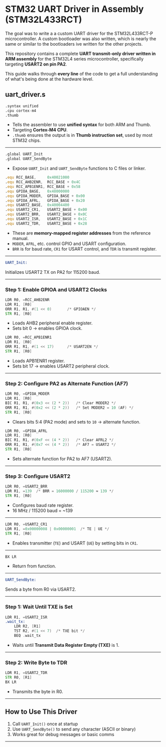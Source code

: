 # STM32 UART Driver in Assembly (STM32L433RCT)
The goal was to write a a custom UART driver for the STM32L433RCT-P microcontroller. A custom bootloader was also written, which is nearly the same or similar to the bootloaders ive written for the other projects.


This repository contains a complete **UART transmit-only driver written in ARM assembly** for the STM32L4 series microcontroller, specifically targeting **USART2 on pin PA2**.

This guide walks through **every line** of the code to get a full understanding of what's being done at the hardware level.





## uart_driver.s

```asm
.syntax unified
.cpu cortex-m4
.thumb
````

* Tells the assembler to use **unified syntax** for both ARM and Thumb.
* Targeting **Cortex-M4 CPU**.
* `.thumb` ensures the output is in **Thumb instruction set**, used by most STM32 chips.

---

```asm
.global UART_Init
.global UART_SendByte
```

* Expose `UART_Init` and `UART_SendByte` functions to C files or linker.



```asm
.equ RCC_BASE,     0x40021000
.equ RCC_AHB2ENR,  RCC_BASE + 0x4C
.equ RCC_APB1ENR1, RCC_BASE + 0x58
.equ GPIOA_BASE,   0x48000000
.equ GPIOA_MODER,  GPIOA_BASE + 0x00
.equ GPIOA_AFRL,   GPIOA_BASE + 0x20
.equ USART2_BASE,  0x40004400
.equ USART2_CR1,   USART2_BASE + 0x00
.equ USART2_BRR,   USART2_BASE + 0x0C
.equ USART2_ISR,   USART2_BASE + 0x1C
.equ USART2_TDR,   USART2_BASE + 0x28
```


* These are **memory-mapped register addresses** from the reference manual.
* `MODER`, `AFRL`, etc. control GPIO and USART configuration.
* `BRR` is for baud rate, `CR1` for USART control, and `TDR` is transmit register.

---


```asm
UART_Init:
```

Initializes USART2 TX on PA2 for 115200 baud.

---

### Step 1: Enable GPIOA and USART2 Clocks

```asm
LDR R0, =RCC_AHB2ENR
LDR R1, [R0]
ORR R1, R1, #(1 << 0)       /* GPIOAEN */
STR R1, [R0]
```

* Loads AHB2 peripheral enable register.
* Sets bit 0 → enables GPIOA clock.

```asm
LDR R0, =RCC_APB1ENR1
LDR R1, [R0]
ORR R1, R1, #(1 << 17)      /* USART2EN */
STR R1, [R0]
```

* Loads APB1ENR1 register.
* Sets bit 17 → enables USART2 peripheral clock.

---

### Step 2: Configure PA2 as Alternate Function (AF7)

```asm
LDR R0, =GPIOA_MODER
LDR R1, [R0]
BIC R1, R1, #(0x3 << (2 * 2))   /* Clear MODER2 */
ORR R1, R1, #(0x2 << (2 * 2))   /* Set MODER2 = 10 (AF) */
STR R1, [R0]
```

* Clears bits 5:4 (PA2 mode) and sets to `10` → alternate function.

```asm
LDR R0, =GPIOA_AFRL
LDR R1, [R0]
BIC R1, R1, #(0xF << (4 * 2))   /* Clear AFRL2 */
ORR R1, R1, #(0x7 << (4 * 2))   /* AF7 = USART2 */
STR R1, [R0]
```

* Sets alternate function for PA2 to AF7 (USART2).

---

### Step 3: Configure USART2

```asm
LDR R0, =USART2_BRR
LDR R1, =139  /* BRR = 16000000 / 115200 ≈ 139 */
STR R1, [R0]
```

* Configures baud rate register.
* 16 MHz / 115200 baud = \~139

---

```asm
LDR R0, =USART2_CR1
LDR R1, =0x00000008 | 0x00000001  /* TE | UE */
STR R1, [R0]
```

* Enables transmitter (`TE`) and USART (`UE`) by setting bits in `CR1`.

---

```asm
BX LR
```

* Return from function.

---

```asm
UART_SendByte:
```

Sends a byte from R0 via USART2.

---

### Step 1: Wait Until TXE is Set

```asm
LDR R1, =USART2_ISR
.wait_tx:
    LDR R2, [R1]
    TST R2, #(1 << 7)  /* TXE bit */
    BEQ .wait_tx
```

* Waits until **Transmit Data Register Empty (TXE)** is 1.

---

### Step 2: Write Byte to TDR

```asm
LDR R1, =USART2_TDR
STR R0, [R1]
BX LR
```

* Transmits the byte in R0.

---

## How to Use This Driver

1. Call `UART_Init()` once at startup
2. Use `UART_SendByte()` to send any character (ASCII or binary)
3. Works great for debug messages or basic comms

---


